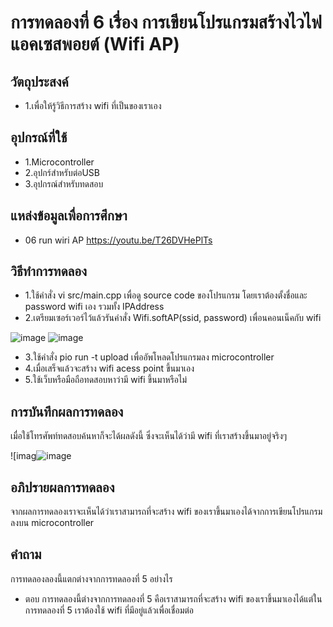 # การทดลองที่ 6 เรื่อง การเขียนโปรแกรมสร้างไวไฟแอคเซสพอยต์ (Wifi AP)
## วัตถุประสงค์
* 1.เพื่อให้รู้วิธีการสร้าง wifi ที่เป็นของเราเอง
## อุปกรณ์ที่ใช้
* 1.Microcontroller
* 2.อุปกร์สำหรับต่อUSB
* 3.อุปกรณ์สำหรับทดสอบ
## แหล่งข้อมูลเพื่อการศึกษา
* 06 run wiri AP https://youtu.be/T26DVHePlTs
## วิธีทำการทดลอง
* 1.ใช้คำสั่ง vi src/main.cpp เพื่อดู source code ของโปรแกรม โดยเราต้องตั้งชื่อและ password wifi เอง รวมทั้ง IPAddress
* 2.เตรียมเซอร์เวอร์ไว้แล้วรันคำสั่ง Wifi.softAP(ssid, password) เพื่อนคอนเน็คกับ wifi

![image](https://user-images.githubusercontent.com/80880258/112268151-1b480b00-8ca9-11eb-80ec-7645342e1e69.png)
![image](https://user-images.githubusercontent.com/80880258/112268322-5e09e300-8ca9-11eb-84a8-4c1ca3fb7362.png)


* 3.ใช้คำสั่ง pio run -t upload เพื่ออัพโหลดโปรแกรมลง microcontroller
* 4.เมื่อเสร็จแล้วจะสร้าง wifi acess point ขึ้นมาเอง
* 5.ใช้เว็บหรือมือถือทดสอบหาว่ามี wifi ขึ้นมาหรือไม่
## การบันทึกผลการทดลอง
เมื่อใช้โทรศัพท์ทดสอบค้นหาก็จะได้ผลดังนี้ ซึ่งจะเห็นได้ว่ามี wifi ที่เราสร้างขึ้นมาอยู่จริงๆ

![imag![image](https://user-images.githubusercontent.com/80880258/112268244-3e72ba80-8ca9-11eb-8a33-d0db30b3fc1e.png)

## อภิปรายผลการทดลอง
จากผลการทดลองเราจะเห็นได้ว่าเราสามารถที่จะสร้าง wifi ของเราขึ้นมาเองได้จากการเขียนโปรแกรมลงบน microcontroller
## คำถาม
การทดลองลองนี้แตกต่างจากการทดลองที่ 5 อย่างไร
* ตอบ การทดลองนี้ต่างจากการทดลองที่ 5 คือเราสามารถที่จะสร้าง wifi ของเราขึ้นมาเองได้แต่ในการทดลองที่ 5 เราต้องใช้ wifi ที่มีอยู่แล้วเพื่อเชื่อมต่อ

